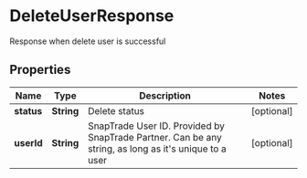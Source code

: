 

# DeleteUserResponse

Response when delete user is successful

## Properties

| Name | Type | Description | Notes |
|------------ | ------------- | ------------- | -------------|
|**status** | **String** | Delete status |  [optional] |
|**userId** | **String** | SnapTrade User ID. Provided by SnapTrade Partner. Can be any string, as long as it&#39;s unique to a user |  [optional] |



